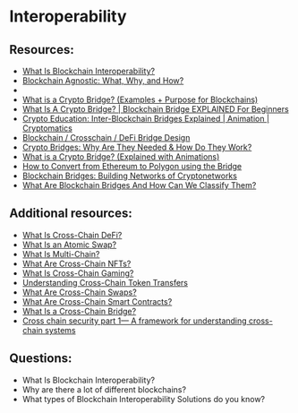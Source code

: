 # Interoperability


## Resources:

* [What Is Blockchain Interoperability?](https://blog.chain.link/blockchain-interoperability/)
* [Blockchain Agnostic: What, Why, and How?](https://chain-link.translate.goog/education-hub/blockchain-agnostic?_x_tr_sl=en&_x_tr_tl=ru&_x_tr_hl=ru&_x_tr_pto=wapp)
* 
* [What is a Crypto Bridge? (Examples + Purpose for Blockchains)](https://www.youtube.com/watch?v=nT26cIz8HjI)
* [What Is A Crypto Bridge? | Blockchain Bridge EXPLAINED For Beginners](https://www.youtube.com/watch?v=xS0PyYpt6bA)
* [Crypto Education: Inter-Blockchain Bridges Explained | Animation | Cryptomatics](https://www.youtube.com/watch?v=YivPupDvhbA)
* [Blockchain / Crosschain / DeFi Bridge Design](https://www.youtube.com/watch?v=zq4cbS3q-lY)
* [Crypto Bridges: Why Are They Needed & How Do They Work?](https://www.youtube.com/watch?v=PBmzDUWmJgg)
* [What is a Crypto Bridge? (Explained with Animations)](https://www.youtube.com/watch?v=T4yAxcluIho)
* [How to Convert from Ethereum to Polygon using the Bridge](https://www.youtube.com/watch?v=GLK33hkwA68)
* [Blockchain Bridges: Building Networks of Cryptonetworks](https://medium.com/1kxnetwork/blockchain-bridges-5db6afac44f8)
* [What Are Blockchain Bridges And How Can We Classify Them?](https://blog.li.fi/what-are-blockchain-bridges-and-how-can-we-classify-them-560dc6ec05fa)

## Additional resources:
* [What Is Cross-Chain DeFi?](https://chain.link/education-hub/cross-chain-defi)
* [What Is an Atomic Swap?](https://chain.link/education-hub/atomic-swaps)
* [What Is Multi-Chain?](https://chain.link/education-hub/multi-chain)
* [What Are Cross-Chain NFTs?](https://chain.link/education-hub/cross-chain-nft)
* [What Is Cross-Chain Gaming?](https://chain.link/education-hub/cross-chain-gaming)
* [Understanding Cross-Chain Token Transfers](https://chain.link/education-hub/cross-chain-token-transfers)
* [What Are Cross-Chain Swaps?](https://chain.link/education-hub/cross-chain-swap)
* [What Are Cross-Chain Smart Contracts?](https://chain.link/education-hub/cross-chain-smart-contracts)
* [What Is a Cross-Chain Bridge?](https://chain.link/education-hub/cross-chain-bridge)
* [Cross chain security part 1— A framework for understanding cross-chain systems](https://0xpostman.medium.com/part-2-cross-chain-security-models-compared-c4f91107cad4)


## Questions:

* What Is Blockchain Interoperability?
* Why are there a lot of different blockchains?
* What types of Blockchain Interoperability Solutions do you know?
